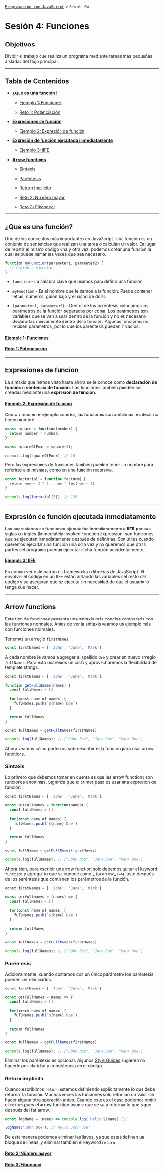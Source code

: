 
[`Programación con JavaScript`](../Readme.md) > `Sesión 04`

# Sesión 4: Funciones

## Objetivos

Dividir el trabajo que realiza un programa mediante tareas más pequeñas aisladas del flujo principal.

---

## Tabla de Contenidos

- **[¿Qué es una función?](#qué-es-una-función)**

	- [Ejemplo 1: Funciones](./Ejemplo-01)

	- [Reto 1: Potenciación](./Reto-01)

- **[Expresiones de función](#expresiones-de-función)**

	- [Ejemplo 2: Expresión de función](./Ejemplo-02)

- **[Expresión de función ejecutada inmediatamente](#expresión-de-función-ejecutada-inmediatamente)**

	- [Ejemplo 3: IIFE](./Ejemplo-03)

- **[Arrow functions](#arrow-functions)**
	
	- [Sintaxis](#sintaxis)
		
	- [Paréntesis](#paréntesis)
	
	- [Return Implícito](#return-implícito)

	- [Reto 2: Número mayor](./Reto-02)

	- [Reto 3: Fibonacci](./Reto-03)

---

## ¿Qué es una función?

Uno de los conceptos más importantes en JavaScript. Una función es un conjunto de sentencias que realizan una tarea o
calculan un valor. En lugar de repetir el mismo código una y otra vez, podemos crear una función la cual se puede llamar
las veces que sea necesario.

```javascript
function myFunction(parameter1, parameter2) {
  // Código a ejecutar
}
```

- `function` - La palabra clave que usamos para definir una función.

- `myFunction` - Es el nombre que le damos a la función. Puede contener letras, números, guion bajo y el signo de dólar.

- `(parameter1, parameter2)` - Dentro de los paréntesis colocamos los parámetros de la función separados por coma. Los
	parámetros son variables que se van a usar dentro de la función y no es necesario declararlas nuevamente dentro de la
	función. Algunas funciones no reciben parámetros, por lo que los paréntesis pueden ir vacíos.

#### [Ejemplo 1: Funciones](./Ejemplo-01)

#### [Reto 1: Potenciación](./Reto-01)

---

## Expresiones de función

La sintaxis que hemos visto hasta ahora se le conoce como **declaración de función** o **sentencia de función**. Las
funciones también pueden ser creadas mediante una **expresión de función**.

#### [Ejemplo 2: Expresión de función](./Ejemplo-02)

Como vimos en el ejemplo anterior, las funciones son anónimas, es decir no tienen nombre.

```javascript
const square = function(number) {
  return number * number;
}

const squareOfFour = square(4);

console.log(squareOfFour); // 16
```

Pero las expresiones de funciones también pueden tener un nombre para referirse a sí mismas, como en una función
recursiva.

```javascript
const factorial = function fac(num) {
  return num < 2 ? 1 : num * fac(num - 1)
}

console.log(factorial(5)); // 120
```

---

## Expresión de función ejecutada inmediatamente

Las expresiones de funciones ejecutadas inmediatamente o **IIFE** por sus siglas en inglés (Immediately Invoked Function
Expression) son funciones que se ejecutan inmediatamente después de definirlas. Son útiles cuando queremos ejecutar una
función una sola vez y no queremos que otras partes del programa puedan ejecutar dicha función accidentalmente.

#### [Ejemplo 3: IIFE](./Ejemplo-03)

Es común ver este patrón en frameworks o librerías de JavaScript. Al envolver el código en un IIFE están aislando las
variables del resto del código y se aseguran que se ejecuta sin necesidad de que el usuario lo tenga que hacer.

---

## Arrow functions

Este tipo de funciones presenta una sintaxis más concisa comparada con las funciones normales. Antes de ver la sintaxis
veamos un ejemplo más con funciones normales.

Tenemos un arreglo `firstNames`.

```javascript
const firstNames = [ 'John', 'Jane', 'Mark'];
```

A cada nombre le vamos a agregar el apellido `Doe` y crear un nuevo arreglo `fullNames`. Para esto usaremos un ciclo y
aprovecharemos la flexibilidad de template strings.

```javascript
const firstNames = [ 'John', 'Jane', 'Mark'];

function getFullNames(names) {
  const fullNames = []
	
  for(const name of names) {
    fullNames.push(`${name} Doe`)
  }
  
  return fullNames
}

const fullNames = getFullNames(firstNames)

console.log(fullNames); // ["John Doe", "Jane Doe", "Mark Doe"]
```

Ahora veamos cómo podemos sobreescribir esta función para usar arrow functions.

### Sintaxis

Lo primero que debemos tomar en cuenta es que las arrow functions son funciones anónimas. Significa que el primer paso
es usar una expresión de función.

```javascript
const firstNames = [ 'John', 'Jane', 'Mark'];

const getFullNames = function(names) {
  const fullNames = []
	
  for(const name of names) {
    fullNames.push(`${name} Doe`)
  }
  
  return fullNames
}

const fullNames = getFullNames(firstNames)

console.log(fullNames); // ["John Doe", "Jane Doe", "Mark Doe"]
```

Ahora bien, para escribir un arrow function solo debemos quitar el keyword `function` y agregar lo que se conoce como _
fat arrow_ (`=>`) justo después de los paréntesis que contienen los parámetros de la función.

```javascript
const firstNames = [ 'John', 'Jane', 'Mark'];

const getFullNames = (names) => {
  const fullNames = []
	
  for(const name of names) {
    fullNames.push(`${name} Doe`)
  }
  
  return fullNames
}

const fullNames = getFullNames(firstNames)

console.log(fullNames); // ["John Doe", "Jane Doe", "Mark Doe"]
```

### Paréntesis

Adicionalmente, cuando contamos con un único parámetro los paréntesis pueden ser eliminados.

```javascript
const firstNames = [ 'John', 'Jane', 'Mark'];

const getFullNames = names => {
  const fullNames = []
	
  for(const name of names) {
    fullNames.push(`${name} Doe`)
  }
  
  return fullNames
}

const fullNames = getFullNames(firstNames)

console.log(fullNames); // ["John Doe", "Jane Doe", "Mark Doe"]
```

Eliminar los paréntesis es opcional. Algunos [Style Guides](https://github.com/airbnb/javascript#arrows--one-arg-parens)
sugieren no hacerlo por claridad y consistencia en el código.

### Return implícito

Cuando escribimos `return` estamos definiendo explícitamente lo que debe retornar la función. Muchas veces las funciones
solo retornan un valor sin hacer alguna otra operación antes. Cuando este es el caso podemos omitir el `return` pues el
arrow function asume que se va a retornar lo que sigue después del fat arrow.

```javascript
const logName = (name) => console.log(`Hello ${name}!`);

logName('John Doe'); // Hello John Doe!
```

De esta manera podemos eliminar las llaves, ya que estas definen un bloque de líneas, y eliminar también el
keyword `return`

#### [Reto 2: Número mayor](./Reto-02)

#### [Reto 3: Fibonacci](./Reto-03)
